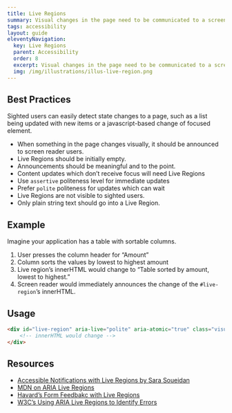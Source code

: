 ```yaml
---
title: Live Regions
summary: Visual changes in the page need to be communicated to a screen reader.
tags: accessibility
layout: guide
eleventyNavigation:
  key: Live Regions
  parent: Accessibility
  order: 8
  excerpt: Visual changes in the page need to be communicated to a screen reader.
  img: /img/illustrations/illus-live-region.png
---
```


## Best Practices

Sighted users can easily detect state changes to a page, such as a list being updated with new items or a javascript-based change of focused element.

- When something in the page changes visually, it should be announced to screen reader users.
- Live Regions should be initially empty.
- Announcements should be meaningful and to the point.
- Content updates which don’t receive focus will need Live Regions
- Use `assertive` politeness level for immediate updates
- Prefer `polite` politeness for updates which can wait
- Live Regions are not visible to sighted users.
- Only plain string text should go into a Live Region.

## Example

Imagine your application has a table with sortable columns.

1. User presses the column header for “Amount”
1. Column sorts the values by lowest to highest amount
1. Live region’s innerHTML would change to “Table sorted by amount, lowest to highest.” 
1. Screen reader would immediately announces the change of the `#live-region`’s innerHTML.

## Usage

```html
<div id="live-region" aria-live="polite" aria-atomic="true" class="visually-hidden">
    <!-- innerHTML would change -->
</div>
```

## Resources

- [Accessible Notifications with Live Regions by Sara Soueidan](https://www.sarasoueidan.com/blog/accessible-notifications-with-aria-live-regions-part-1)
- [MDN on ARIA Live Regions](https://developer.mozilla.org/en-US/docs/Web/Accessibility/ARIA/Guides/Live_regions)
- [Havard’s Form Feedbakc with Live Regions](https://accessibility.huit.harvard.edu/technique-form-feedback-live-regions)
- [W3C’s Using ARIA Live Regions to Identify Errors](https://www.w3.org/WAI/WCAG21/Techniques/aria/ARIA19)
